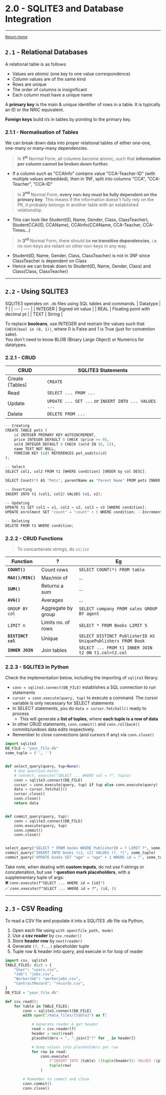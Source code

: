 # 2.0 - SQLITE3 and Database Integration
--- 
<sup>[Return Home](../README.md)</sup>

## `2.1` - Relational Databases
A relational table is as follows:
- Values are _atomic_ (one key to one value correspondence)
- Column values are of the same kind
- Rows are unique
- The order of columns is insignificant
- Each column must have a unique name

A **primary key** is the main & unique identifier of rows in a table. It is typically an ID or the NRIC equivalent.

**Foreign keys** build r/s in tables by pointing to the primary key.

### **2.1.1** - Normalisation of Tables
We can break down data into proper relational tables of either one-one, one-many or many-many dependencies.

> In **1<sup>st</sup>** Normal Form, all columns become atomic, such that **information per column cannot be broken down further.**
- If a column such as "CCAInfo" contains value "CCA-Teacher-ID" (with multiple values embedded), then in 1NF, split into columns "CCA", "CCA-Teacher", "CCA-ID"

> In **2<sup>nd</sup>** Normal Form, **every non-key must be fully dependent on the primary key**. This means if the information doesn't fully rely on the PK, it probably belongs in another table with an established relationship.
- This can look like Student(ID, Name, Gender, Class, ClassTeacher), StudentCCA(ID, CCAName), CCAInfo(CCAName, CCA-Teacher, CCA-Times...)

> In **3<sup>rd</sup>** Normal Form, there should be **no transitive dependencies**, i.e. no non-keys are reliant on other non-keys in any way.
- Student(ID, Name, Gender, Class, ClassTeacher) is not in 3NF since ClassTeacher is dependent on Class
- Hence we can break down to Student(ID, Name, Gender, Class) and Class(Class, ClassTeacher)
<hr>

## `2.2` - Using SQLITE3

SQLITE3 operates on `.db` files using SQL tables and commands.
| Datatype | ? |
| --- | --- |
| INTEGER | Signed int value | 
| REAL | Floating point with decimal pt |
| TEXT | String |

To replace **booleans**, use INTEGER and restrain the values such that `CHECK(bool in (0, 1))`, where 0 is False and 1 is True (just for convention sake).<br>You don't need to know BLOB (Binary Large Object) or Numerics for datatypes.

### **2.2.1** - CRUD

| CRUD | SQLITE3 Statements |
| --- | --- |
| Create (Tables) | `CREATE` |
| Read | `SELECT ... FROM ...` |
| Update | `UPDATE ... SET ...` or `INSERT INTO ... VALUES ...` |
| Delete | `DELETE FROM ...` |


```python
-- Creating
CREATE TABLE pets (
    id INTEGER PRIMARY KEY AUTOINCREMENT,
    price INTEGER DEFAULT 0 CHECK (price >= 0),
    sold INTEGER DEFAULT 0 CHECK (sold IN (0, 1)),
    name TEXT NOT NULL,
    FOREIGN KEY (id) REFERENCES pet_audits(id)
);
```


```python
-- Select
SELECT col1, col2 FROM t1 [WHERE condition] [ORDER by col DESC];

SELECT Count(*) AS "Pets", parentName as "Parent Name" FROM pets INNER JOIN pet_family ON pets.id = pet_family.id GROUP BY parentName WHERE year < 2020;
```


```python
-- Inserting
INSERT INTO t1 (col1, col2) VALUES (v1, v2);
```


```python
-- Updating
UPDATE t1 SET col1 = v1, col2 = v2, col3 = v3 [WHERE condition];
UPDATE enrolment SET "count" = "count" + 5 WHERE condition; --Increment the count attribute by 5
```


```python
-- Deleting
DELETE FROM t1 WHERE condition;
```

### **2.2.2** - CRUD Functions
> To concantenate strings, do `s1||s2`

| Function | ? | Eg |
| --- | --- | --- |
| __**`COUNT()`**__ | Count rows | `SELECT COUNT(*) FROM table` |
| __**`MAX()/MIN()`**__ | Max/min of | ... |
| __**`SUM()`**__ | Returns a sum | ... |
| __**`AVG()`**__ | Averages | ... |
| `GROUP BY col` | Aggregate by group | `SELECT company FROM sales GROUP BY agent` |
| `LIMIT n` | Limits no. of rows | `SELECT * FROM Books LIMIT 5` |
| __**`DISTINCT col`**__ | Unique | `SELECT DISTINCT PublisherID AS UniquePublishers FROM Book` |
| __**`INNER JOIN`**__ | Join tables | `SELECT ... FROM t1 INNER JOIN t2 ON t1.col=t2.col` |

### **2.2.3** - SQLITE3 in Python
Check the implementation below, including the importing of `sqlite3` library.<br>
- `conn = sqlite3.connect(DB_FILE)` establishes a SQL connection to run statements
- `cursor = conn.execute(query, tup)` to execute a command. The cursor variable is only necessary for SELECT statements
- In SELECT statements, you do `data = cursor.fetchall()` ready to process
    - This will generate a **list of tuples**, where **each tuple is a row of data**
- In other CRUD statements, `conn.commit()` and `conn.rollback()` commits/undoes data edits respectively.
- Remember to close connections (and cursors if any) via `conn.close()`


```python
import sqlite3
DB_FILE = "your_file.db"
some_tuple = ('', '')


def select_query(query, tup=None):
    # Use question marks
    # connect, execute("SELECT ... WHERE val = ?", tuple)
    conn = sqlite3.connect(DB_FILE)
    cursor = conn.execute(query, tup) if tup else conn.execute(query)
    data = cursor.fetchall()
    cursor.close()
    conn.close()
    return data


def commit_query(query, tup):
    conn = sqlite3.connect(DB_FILE)
    conn.execute(query, tup)
    conn.commit()
    conn.close()


select_query("SELECT * FROM books WHERE PublisherID = ? LIMIT ?", some_tuple)
commit_query("INSERT INTO books (c1, c2) VALUES (?, ?)", some_tuple)
commit_query('UPDATE books SET "age" = "age" + 1 WHERE id = ?', some_tuple)
```

Take note, when dealing with **custom inputs**, do not use f-strings or concatenation, but use `?` **question mark placeholders**, with a supplementary tuple of args:<br>
❌ `conn.execute(f"SELECT ... WHERE id = {id}")` <br>
✅ `conn.execute(f"SELECT ... WHERE id = ?", (id, ))`
<hr>

## **`2.3` - CSV Reading**
To read a CSV file and populate it into a SQLITE3 .db file via Python,
1. Open each file using `with open(file_path, mode)`<br>
2. Use a **csv reader** by `csv.reader()`<br>
3. Store **header row** by `next(reader)`<br>
4. Generate `(?, ?...)` placeholder tuple<br>
5. Tuple row & header into query, and execute in for loop of reader


```python
import csv, sqlite3
TABLE_FILES: dict = {
    "User": "users.csv",
    "Job": "jobs.csv",
    "WorkerJob": "workerjobs.csv",
    "ContractRecord": "records.csv",
}
DB_FILE = "your_file.db"

def csv_read():
    for table in TABLE_FILES:
        conn = sqlite3.connect(DB_FILE)
        with open("/data_files/{table}") as f:

            # Generate reader & get header
            read = csv.reader(f)
            header = next(read)
            placeholders = ", ".join(["?" for _ in header])

            # Dump values into placeholders per row
            for row in read:
                conn.execute(
                    f"INSERT INTO {table} ({tuple(header)}) VALUES ({placeholders})",
                    tuple(row)
                )

        # Remember to commit and close
        conn.commit()
        conn.close()
```
